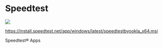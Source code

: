 # Speedtest

![](https://encrypted-tbn0.gstatic.com/images?q=tbn:ANd9GcSOOKLNpirv3w3IWt2DUMJxGY9oDK1xrvVTkA&usqp=CAU)

https://install.speedtest.net/app/windows/latest/speedtestbyookla_x64.msi

Speedtest® Apps
